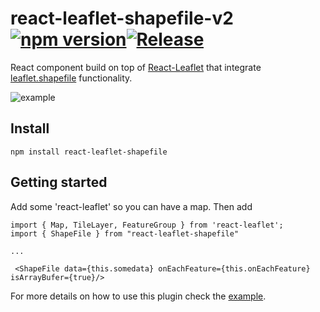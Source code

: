 # react-leaflet-shapefile-v2 [![npm version](https://img.shields.io/badge/npm-2.0.0-blue.svg)](https://www.npmjs.com/package/react-leaflet-shapefile-v2)[![Release](https://github.com/TA-Geoforce/react-leaflet-shapefile-v2/actions/workflows/node.js.yml/badge.svg)](https://github.com/TA-Geoforce/react-leaflet-shapefile-v2/actions/workflows/node.js.yml)

React component build on top of [React-Leaflet](https://github.com/PaulLeCam/react-leaflet) that integrate [leaflet.shapefile](https://github.com/calvinmetcalf/leaflet.shapefile) functionality.

![example](images/example.gif)

## Install

```
npm install react-leaflet-shapefile
```

## Getting started

Add some 'react-leaflet' so you can have a map.
Then add

```
import { Map, TileLayer, FeatureGroup } from 'react-leaflet';
import { ShapeFile } from "react-leaflet-shapefile"

...

 <ShapeFile data={this.somedata} onEachFeature={this.onEachFeature} isArrayBufer={true}/>

```

For more details on how to use this plugin check the [example](https://github.com/Charmatzis/react-leaflet-shapefile/tree/master/example).
